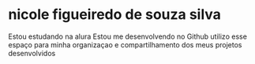 # nicole figueiredo de souza silva 

Estou estudando na alura 
Estou me desenvolvendo no Github 
utilizo esse espaço para minha organizaçao e compartilhamento dos meus projetos desenvolvidos 
